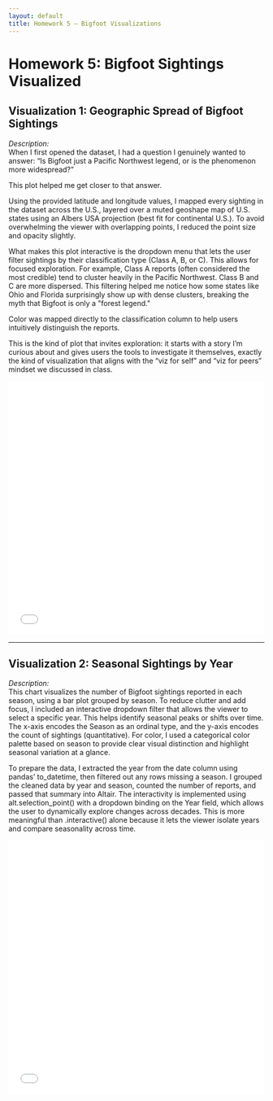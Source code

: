 ```yaml
---
layout: default
title: Homework 5 – Bigfoot Visualizations
---
```


# Homework 5: Bigfoot Sightings Visualized

## Visualization 1: Geographic Spread of Bigfoot Sightings

*Description:*  
When I first opened the dataset, I had a question I genuinely wanted to answer: “Is Bigfoot just a Pacific Northwest legend, or is the phenomenon more widespread?”

This plot helped me get closer to that answer.

Using the provided latitude and longitude values, I mapped every sighting in the dataset across the U.S., layered over a muted geoshape map of U.S. states using an Albers USA projection (best fit for continental U.S.). To avoid overwhelming the viewer with overlapping points, I reduced the point size and opacity slightly.

What makes this plot interactive is the dropdown menu that lets the user filter sightings by their classification type (Class A, B, or C). This allows for focused exploration. For example, Class A reports (often considered the most credible) tend to cluster heavily in the Pacific Northwest. Class B and C are more dispersed. This filtering helped me notice how some states like Ohio and Florida surprisingly show up with dense clusters, breaking the myth that Bigfoot is only a "forest legend."

Color was mapped directly to the classification column to help users intuitively distinguish the reports.

This is the kind of plot that invites exploration: it starts with a story I’m curious about and gives users the tools to investigate it themselves, exactly the kind of visualization that aligns with the “viz for self” and “viz for peers” mindset we discussed in class.

<iframe src="/hw5/chart1.html" width="100%" height="500px" frameborder="0"></iframe>

---

## Visualization 2: Seasonal Sightings by Year

*Description:*  
This chart visualizes the number of Bigfoot sightings reported in each season, using a bar plot grouped by season. To reduce clutter and add focus, I included an interactive dropdown filter that allows the viewer to select a specific year. This helps identify seasonal peaks or shifts over time. The x-axis encodes the Season as an ordinal type, and the y-axis encodes the count of sightings (quantitative). For color, I used a categorical color palette based on season to provide clear visual distinction and highlight seasonal variation at a glance.

To prepare the data, I extracted the year from the date column using pandas’ to_datetime, then filtered out any rows missing a season. I grouped the cleaned data by year and season, counted the number of reports, and passed that summary into Altair. The interactivity is implemented using alt.selection_point() with a dropdown binding on the Year field, which allows the user to dynamically explore changes across decades. This is more meaningful than .interactive() alone because it lets the viewer isolate years and compare seasonality across time.

<iframe src="/hw5/chart2.html" width="100%" height="500px" frameborder="0"></iframe>

